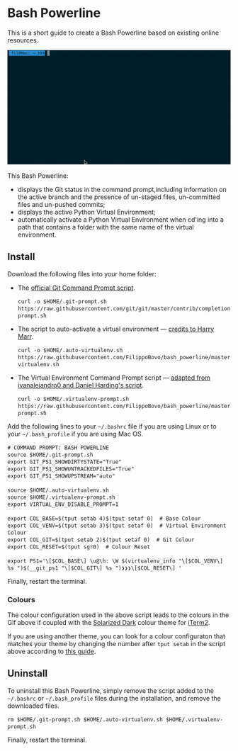 # Bash Powerline

This is a short guide to create a Bash Powerline based on existing online resources.

![demo](demo.gif)

This Bash Powerline:

- displays the Git status in the command prompt,including information on the active branch and the presence of un-staged files, un-committed files and un-pushed commits;
- displays the active Python Virtual Environment;
- automatically activate a Python Virtual Environment when cd'ing into a path that contains a folder with the same name of the virtual environment.

## Install

Download the following files into your home folder:

- The [official Git Command Prompt script](https://github.com/git/git/blob/master/contrib/completion/git-prompt.sh).

  ```shell
  curl -o $HOME/.git-prompt.sh https://raw.githubusercontent.com/git/git/master/contrib/completion/git-prompt.sh
  ```

- The script to auto-activate a virtual environment — [credits to Harry Marr](https://hmarr.com/2010/jan/19/making-virtualenv-play-nice-with-git/).

  ```shell
  curl -o $HOME/.auto-virtualenv.sh https://raw.githubusercontent.com/FilippoBovo/bash_powerline/master/auto-virtualenv.sh
  ```

- The Virtual Environment Command Prompt script — [adapted from ivanalejandro0 and Daniel Harding's script](https://stackoverflow.com/a/20026992).

  ```shell
  curl -o $HOME/.virtualenv-prompt.sh https://raw.githubusercontent.com/FilippoBovo/bash_powerline/master/virtualenv-prompt.sh
  ```
Add the following lines to your `~/.bashrc` file if you are using Linux or to your `~/.bash_profile` if you are using Mac OS.

```shell
# COMMAND PROMPT: BASH POWERLINE
source $HOME/.git-prompt.sh
export GIT_PS1_SHOWDIRTYSTATE="True"
export GIT_PS1_SHOWUNTRACKEDFILES="True"
export GIT_PS1_SHOWUPSTREAM="auto"

source $HOME/.auto-virtualenv.sh
source $HOME/.virtualenv-prompt.sh
export VIRTUAL_ENV_DISABLE_PROMPT=1

export COL_BASE=$(tput setab 4)$(tput setaf 0)  # Base Colour
export COL_VENV=$(tput setab 3)$(tput setaf 0)  # Virtual Environment Colour
export COL_GIT=$(tput setab 2)$(tput setaf 0)  # Git Colour
export COL_RESET=$(tput sgr0)  # Colour Reset

export PS1='\[$COL_BASE\] \u@\h: \W $(virtualenv_info "\[$COL_VENV\] %s ")$(__git_ps1 "\[$COL_GIT\] %s ")❯❯❯\[$COL_RESET\] '
```

Finally, restart the terminal.

### Colours

The colour configuration used in the above script leads to the colours in the Gif above if coupled with the [Solarized Dark](https://github.com/mbadolato/iTerm2-Color-Schemes#builtin-solarized-dark) colour theme for [iTerm2](https://www.iterm2.com/).

If you are using another theme, you can look for a colour configuraton that matches your theme by changing the number after `tput setab` in the script above according to [this guide](https://linux.101hacks.com/ps1-examples/prompt-color-using-tput/).

## Uninstall

To uninstall this Bash Powerline, simply remove the script added to the `~/.bashrc` or `~/.bash_profile` files during the installation, and remove the downloaded files.

```shell
rm $HOME/.git-prompt.sh $HOME/.auto-virtualenv.sh $HOME/.virtualenv-prompt.sh
```

Finally, restart the terminal.